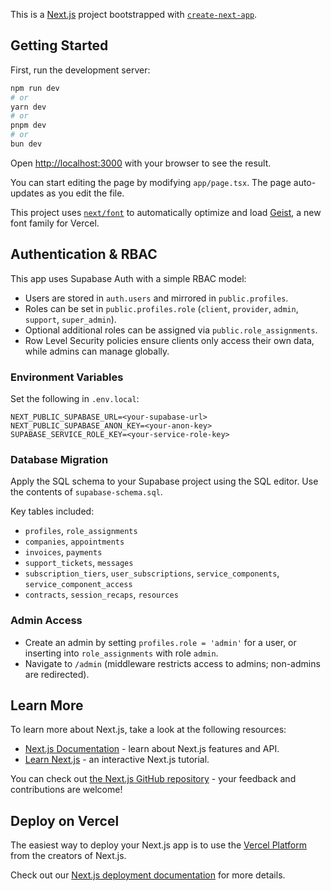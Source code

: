 This is a [Next.js](https://nextjs.org) project bootstrapped with [`create-next-app`](https://nextjs.org/docs/app/api-reference/cli/create-next-app).

## Getting Started

First, run the development server:

```bash
npm run dev
# or
yarn dev
# or
pnpm dev
# or
bun dev
```

Open [http://localhost:3000](http://localhost:3000) with your browser to see the result.

You can start editing the page by modifying `app/page.tsx`. The page auto-updates as you edit the file.

This project uses [`next/font`](https://nextjs.org/docs/app/building-your-application/optimizing/fonts) to automatically optimize and load [Geist](https://vercel.com/font), a new font family for Vercel.

## Authentication & RBAC

This app uses Supabase Auth with a simple RBAC model:

- Users are stored in `auth.users` and mirrored in `public.profiles`.
- Roles can be set in `public.profiles.role` (`client`, `provider`, `admin`, `support`, `super_admin`).
- Optional additional roles can be assigned via `public.role_assignments`.
- Row Level Security policies ensure clients only access their own data, while admins can manage globally.

### Environment Variables

Set the following in `.env.local`:

```
NEXT_PUBLIC_SUPABASE_URL=<your-supabase-url>
NEXT_PUBLIC_SUPABASE_ANON_KEY=<your-anon-key>
SUPABASE_SERVICE_ROLE_KEY=<your-service-role-key>
```

### Database Migration

Apply the SQL schema to your Supabase project using the SQL editor. Use the contents of `supabase-schema.sql`.

Key tables included:

- `profiles`, `role_assignments`
- `companies`, `appointments`
- `invoices`, `payments`
- `support_tickets`, `messages`
- `subscription_tiers`, `user_subscriptions`, `service_components`, `service_component_access`
- `contracts`, `session_recaps`, `resources`

### Admin Access

- Create an admin by setting `profiles.role = 'admin'` for a user, or inserting into `role_assignments` with role `admin`.
- Navigate to `/admin` (middleware restricts access to admins; non-admins are redirected).

## Learn More

To learn more about Next.js, take a look at the following resources:

- [Next.js Documentation](https://nextjs.org/docs) - learn about Next.js features and API.
- [Learn Next.js](https://nextjs.org/learn) - an interactive Next.js tutorial.

You can check out [the Next.js GitHub repository](https://github.com/vercel/next.js) - your feedback and contributions are welcome!

## Deploy on Vercel

The easiest way to deploy your Next.js app is to use the [Vercel Platform](https://vercel.com/new?utm_medium=default-template&filter=next.js&utm_source=create-next-app&utm_campaign=create-next-app-readme) from the creators of Next.js.

Check out our [Next.js deployment documentation](https://nextjs.org/docs/app/building-your-application/deploying) for more details.
